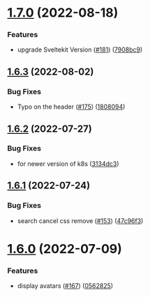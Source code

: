 # [1.7.0](https://github.com/EddieHubCommunity/good-first-issue-finder/compare/v1.6.3...v1.7.0) (2022-08-18)


### Features

* upgrade Sveltekit Version ([#181](https://github.com/EddieHubCommunity/good-first-issue-finder/issues/181)) ([7908bc9](https://github.com/EddieHubCommunity/good-first-issue-finder/commit/7908bc9ac63c964fe78a32e0ca2a3e86d49a725d))



## [1.6.3](https://github.com/EddieHubCommunity/good-first-issue-finder/compare/v1.6.2...v1.6.3) (2022-08-02)


### Bug Fixes

* Typo on the header ([#175](https://github.com/EddieHubCommunity/good-first-issue-finder/issues/175)) ([1808094](https://github.com/EddieHubCommunity/good-first-issue-finder/commit/18080948f89a5d89605b1ee57b2a33170b012d9f))



## [1.6.2](https://github.com/EddieHubCommunity/good-first-issue-finder/compare/v1.6.1...v1.6.2) (2022-07-27)


### Bug Fixes

* for newer version of k8s ([3134dc3](https://github.com/EddieHubCommunity/good-first-issue-finder/commit/3134dc38883086dcb8b8db0aadde61a6e2e2adf9))



## [1.6.1](https://github.com/EddieHubCommunity/good-first-issue-finder/compare/v1.6.0...v1.6.1) (2022-07-24)


### Bug Fixes

* search cancel css remove ([#153](https://github.com/EddieHubCommunity/good-first-issue-finder/issues/153)) ([47c96f3](https://github.com/EddieHubCommunity/good-first-issue-finder/commit/47c96f390750db47872b84e199c74fc951971d2d))



# [1.6.0](https://github.com/EddieHubCommunity/good-first-issue-finder/compare/v1.5.2...v1.6.0) (2022-07-09)


### Features

* display avatars ([#167](https://github.com/EddieHubCommunity/good-first-issue-finder/issues/167)) ([0562825](https://github.com/EddieHubCommunity/good-first-issue-finder/commit/05628250269bdfafe9102fc5f2c75103a6bded3e))



